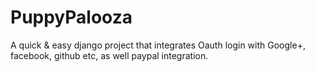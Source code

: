 PuppyPalooza
============


A quick & easy django project that integrates Oauth login with Google+, facebook, github etc, as well paypal integration.
